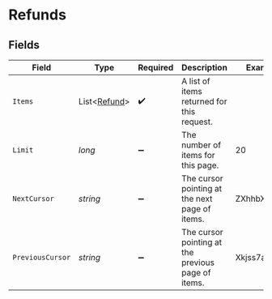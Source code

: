 # Refunds


## Fields

| Field                                              | Type                                               | Required                                           | Description                                        | Example                                            |
| -------------------------------------------------- | -------------------------------------------------- | -------------------------------------------------- | -------------------------------------------------- | -------------------------------------------------- |
| `Items`                                            | List<[Refund](../../Models/Components/Refund.md)>  | :heavy_check_mark:                                 | A list of items returned for this request.         |                                                    |
| `Limit`                                            | *long*                                             | :heavy_minus_sign:                                 | The number of items for this page.                 | 20                                                 |
| `NextCursor`                                       | *string*                                           | :heavy_minus_sign:                                 | The cursor pointing at the next page of items.     | ZXhhbXBsZTE                                        |
| `PreviousCursor`                                   | *string*                                           | :heavy_minus_sign:                                 | The cursor pointing at the previous page of items. | Xkjss7asS                                          |